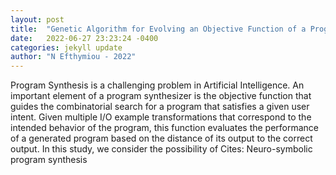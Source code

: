```yaml
---
layout: post
title:  "Genetic Algorithm for Evolving an Objective Function of a Program Synthesizer"
date:   2022-06-27 23:23:24 -0400
categories: jekyll update
author: "N Efthymiou - 2022"
---
```

Program Synthesis is a challenging problem in Artificial Intelligence. An important element of a program synthesizer is the objective function that guides the combinatorial search for a program that satisfies a given user intent. Given multiple I/O example transformations that correspond to the intended behavior of the program, this function evaluates the performance of a generated program based on the distance of its output to the correct output. In this study, we consider the possibility of 
Cites: Neuro-symbolic program synthesis